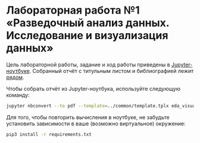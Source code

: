 # Лабораторная работа №1 «Разведочный анализ данных. Исследование и визуализация данных»
Цель лабораторной работы, задание и ход работы приведены в&nbsp;[Jupyter-ноутбуке](eda_visualization.ipynb). Собранный отчёт с&nbsp;титульным листом и библиографией лежит [рядом](eda_visualization.pdf).

Чтобы собрать отчёт из&nbsp;Jupyter-ноутбука, используйте следующую команду:
```bash
jupyter nbconvert --to pdf --template=../common/template.tplx eda_visualization.ipynb
```

Для&nbsp;того, чтобы повторить вычисления в&nbsp;ноутбуке, не&nbsp;забудьте установить зависимости в&nbsp;ваше (возможно виртуальное) окружение:
```bash
pip3 install -r requirements.txt
```